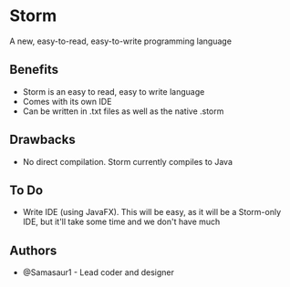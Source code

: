 # Storm

A new, easy-to-read, easy-to-write programming language

## Benefits

* Storm is an easy to read, easy to write language
* Comes with its own IDE
* Can be written in .txt files as well as the native .storm

## Drawbacks

* No direct compilation. Storm currently compiles to Java

## To Do

* Write IDE (using JavaFX). This will be easy, as it will be a Storm-only IDE, but it'll take some time and we don't have much

## Authors

* @Samasaur1 - Lead coder and designer